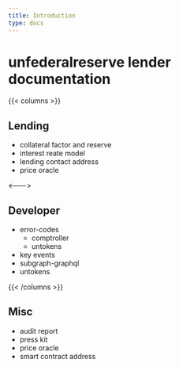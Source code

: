 ```yaml
---
title: Introduction
type: docs
---
```


# unfederalreserve lender documentation

{{< columns >}}
## Lending

- collateral factor and reserve
- interest reate model
- lending contact address
- price oracle

<--->

## Developer

- error-codes
  - comptroller
  - untokens
- key events
- subgraph-graphql
- untokens

{{< /columns >}}

## Misc

- audit report
- press kit
- price oracle
- smart contract address
